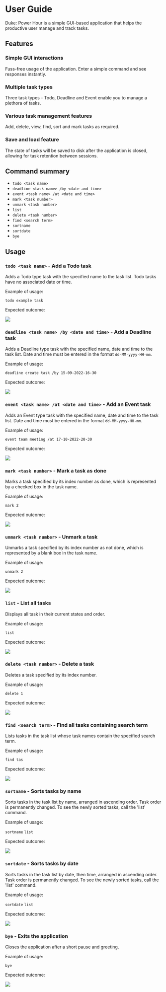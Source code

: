 # User Guide

Duke: Power Hour is a simple GUI-based application that helps the productive user manage and track tasks.

## Features 

### Simple GUI interactions

Fuss-free usage of the application. Enter a simple command and see responses instantly.

### Multiple task types

Three task types - Todo, Deadline and Event enable you to manage a plethora of tasks.

### Various task management features

Add, delete, view, find, sort and mark tasks as required.

### Save and load feature

The state of tasks will be saved to disk after the application is closed, allowing for task retention between sessions.

## Command summary
- `todo <task name>`
- `deadline <task name> /by <date and time>`
- `event <task name> /at <date and time>`
- `mark <task number>`
- `unmark <task number>`
- `list`
- `delete <task number>`
- `find <search term>`
- `sortname`
- `sortdate`
- `bye`

## Usage

### `todo <task name>` - Add a Todo task

Adds a Todo type task with the specified name to the task list.
Todo tasks have no associated date or time.

Example of usage: 

`todo example task`

Expected outcome:

![](./example_todo.png)

### `deadline <task name> /by <date and time>` - Add a Deadline task

Adds a Deadline type task with the specified name, date and time to the task list.
Date and time must be entered in the format `dd-MM-yyyy-HH-mm`.

Example of usage: 

`deadline create task /by 15-09-2022-16-30`

Expected outcome:

![](./example_deadline.png)

### `event <task name> /at <date and time>` - Add an Event task

Adds an Event type task with the specified name, date and time to the task list.
Date and time must be entered in the format `dd-MM-yyyy-HH-mm`.

Example of usage: 

`event team meeting /at 17-10-2022-20-30`

Expected outcome:

![](./example_event.png)

### `mark <task number>` - Mark a task as done

Marks a task specified by its index number as done, which is represented by a checked box in the task name.

Example of usage: 

`mark 2`

Expected outcome:

![](./example_mark.png)

### `unmark <task number>` - Unmark a task

Unmarks a task specified by its index number as not done, which is represented by a blank box in the task name.

Example of usage: 

`unmark 2`

Expected outcome:

![](./example_unmark.png)

### `list` - List all tasks

Displays all task in their current states and order.

Example of usage: 

`list`

Expected outcome:

![](./example_list.png)

### `delete <task number>` - Delete a task

Deletes a task specified by its index number.

Example of usage: 

`delete 1`

Expected outcome:

![](./example_delete.png)

### `find <search term>` - Find all tasks containing search term

Lists tasks in the task list whose task names contain the specified search term.

Example of usage: 

`find tas`

Expected outcome:

![](./example_find.png)

### `sortname` - Sorts tasks by name

Sorts tasks in the task list by name, arranged in ascending order. Task order is permanently changed. To see the newly sorted tasks, call the 'list' command.

Example of usage: 

`sortname`
`list`

Expected outcome:

![](./example_sortname.png)

### `sortdate` - Sorts tasks by date

Sorts tasks in the task list by date, then time, arranged in ascending order. Task order is permanently changed. To see the newly sorted tasks, call the 'list' command.

Example of usage: 

`sortdate`
`list`

Expected outcome:

![](./example_sortdate.png)

### `bye` - Exits the application

Closes the application after a short pause and greeting.

Example of usage: 

`bye`

Expected outcome:

![](./example_bye.png)
